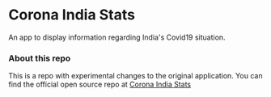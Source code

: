 # Corona India Stats

An app to display information regarding India's Covid19 situation.


### About this repo

This is a repo with experimental changes to the original application. You can find the official open source repo at [Corona India Stats](github.com/TarunGuptaJ/CoronaIndiaStats) 
